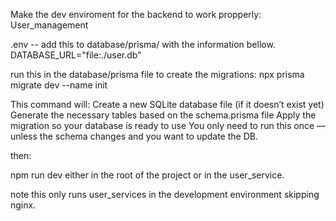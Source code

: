 Make the dev enviroment for the backend to work propperly: User_management


.env -- add this to database/prisma/ with the information bellow.
DATABASE_URL="file:./user.db"




run this in the database/prisma file to create the migrations:
npx prisma migrate dev --name init

This command will:
Create a new SQLite database file (if it doesn’t exist yet)
Generate the necessary tables based on the schema.prisma file
Apply the migration so your database is ready to use
You only need to run this once — unless the schema changes and you want to update the DB.


then:

npm run dev either in the root of the project or in the user_service.

note this only runs user_services in the development environment skipping nginx.